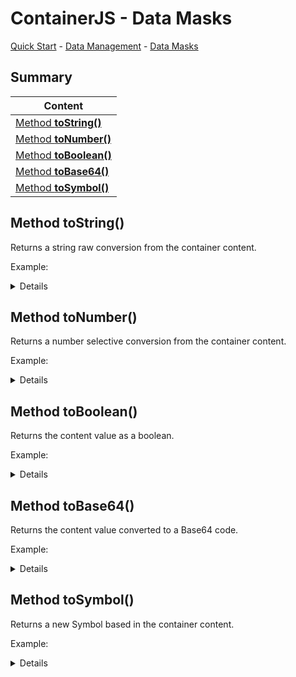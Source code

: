 # ContainerJS - Data Masks
<a href="./QuickStart.md">Quick Start</a> - <a href="./DataManagement.md">Data Management</a> - <a href="./DataMasks.md">Data Masks</a>

## Summary

| Content |
| ------- |
| <a href="#method-toString">Method **toString()**</a> |
| <a href="#method-toNumber">Method **toNumber()**</a> |
| <a href="#method-toBoolean">Method **toBoolean()**</a> |
| <a href="#method-toBase64">Method **toBase64()**</a> |
| <a href="#method-toSymbol">Method **toSymbol()**</a> |

<a id="method-toString"></a>

## Method toString()
Returns a string raw conversion from the container content.

Example:

<details>

```js
const MyContainer = Container.from([1, 2, 3]);

MyContainer.toString(); //Returns "[1, 2, 3]"
```

</details>

## Method toNumber()
Returns a number selective conversion from the container content.

Example:

<details>

```js
const MyContainer = Container.from("a12b34");

MyContainer.toNumber(); //Returns 1234 
```

</details>

<a id="method-toBoolean"></a>

## Method toBoolean()
Returns the content value as a boolean.

Example:

<details>

```js
const MyContainer = Container.from("true");

MyContainer.toBoolean(); //Returns true 
```

</details>

<a id="method-toBase64"></a>

## Method toBase64()
Returns the content value converted to a Base64 code.

Example:

<details>

```js
const MyContainer = Container.from("123456");

MyContainer.toBase64(); //Returns [Base 64 code] 
```

</details>

<a id="method-toSymbol"></a>

## Method toSymbol()
Returns a new Symbol based in the container content.

Example:

<details>

```js
const MyContainer = Container.from("value");

MyContainer.toSymbol(); //Returns Symbol(value) (unique) 
```

</details>